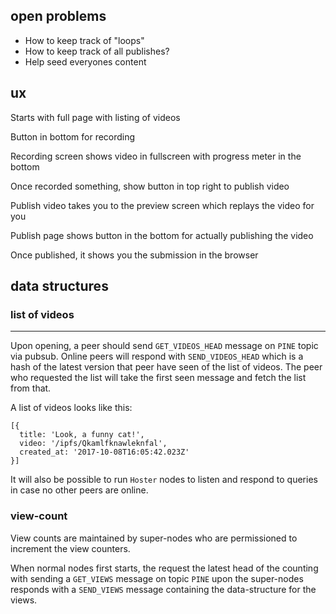 ## open problems

- How to keep track of "loops"
- How to keep track of all publishes?
- Help seed everyones content

## ux

Starts with full page with listing of videos

Button in bottom for recording

Recording screen shows video in fullscreen with
progress meter in the bottom

Once recorded something, show button in top right
to publish video

Publish video takes you to the preview screen which
replays the video for you

Publish page shows button in the bottom for actually
publishing the video

Once published, it shows you the submission in
the browser

## data structures

### list of videos

----------------

Upon opening, a peer should send `GET_VIDEOS_HEAD` message on `PINE` topic via
pubsub. Online peers will respond with `SEND_VIDEOS_HEAD` which is a hash of
the latest version that peer have seen of the list of videos. The peer who
requested the list will take the first seen message and fetch the list from that.

A list of videos looks like this:

```
[{
  title: 'Look, a funny cat!',
  video: '/ipfs/Qkamlfknawleknfal',
  created_at: '2017-10-08T16:05:42.023Z'
}]
```

It will also be possible to run `Hoster` nodes to listen and respond to queries
in case no other peers are online.

### view-count

View counts are maintained by super-nodes who are permissioned to increment the
view counters.

When normal nodes first starts, the request the latest head of the counting with
sending a `GET_VIEWS` message on topic `PINE` upon the super-nodes responds with
a `SEND_VIEWS` message containing the data-structure for the views.

